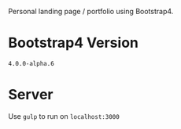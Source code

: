 Personal landing page / portfolio using Bootstrap4.

# Bootstrap4 Version
 `4.0.0-alpha.6`

# Server
  Use `gulp` to run on `localhost:3000`
